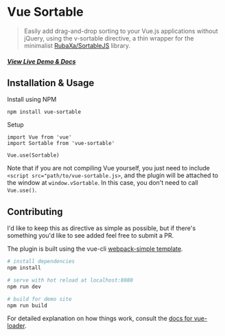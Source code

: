 # Vue Sortable

> Easily add drag-and-drop sorting to your Vue.js applications without jQuery, using the v-sortable directive, a thin wrapper for the minimalist [RubaXa/SortableJS](https://github.com/RubaXa/Sortable) library.

##### [View Live Demo & Docs](http://sagalbot.github.io/vue-sortable/)


## Installation & Usage

Install using NPM

```
npm install vue-sortable
```

Setup

```
import Vue from 'vue'
import Sortable from 'vue-sortable'

Vue.use(Sortable)
```

Note that if you are not compiling Vue yourself, you just need to include `<script src="path/to/vue-sortable.js>`, and the plugin will be attached to the window at `window.vSortable`. In this case, you don't need to call `Vue.use()`.




## Contributing

I'd like to keep this as directive as simple as possible, but if there's something you'd like to see added feel free to submit a PR.

The plugin is built using the vue-cli [webpack-simple template](https://github.com/vuejs-templates/webpack-simple).

``` bash
# install dependencies
npm install

# serve with hot reload at localhost:8080
npm run dev

# build for demo site
npm run build
```

For detailed explanation on how things work, consult the [docs for vue-loader](http://vuejs.github.io/vue-loader).